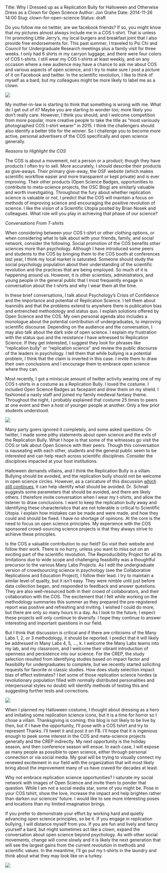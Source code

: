 Title: Why I Dressed up as a Replication Bully for Halloween and Otherwise Dress as a Clown for Open Science
Author: Jon Grahe
Date: 2014-11-26 14:00
Slug: clown-for-open-science
Status: draft

Do you follow me on twitter, are we facebook friends? If so, you might know that my pictures almost always include me in a COS t-shirt. That is unless I’m promoting Little Jerry’s, my local burgers and breakfast joint that I also provide free endorsements for. This past summer, I traveled to Psi Chi and Council for Undergraduate Research meetings plus a family visit for three weeks. I only had 6 shirts in my carryon luggage, and there were four colors of COS t-shirts. I still wear my COS t-shirts at least weekly, and on any occasion where a new audience may have a chance to ask me about COS and various aspects of open science, and I try to make sure I post a picture of it on Facebook and twitter. In the scientific revolution, I like to think of myself as a bard; but my colleagues might be more likely to label me as a clown.  

<img src="/images/jgrahe_shirt1.jpg">

My mother-in-law is starting to think that something is wrong with me. What do I get out of it? Maybe you are starting to wonder too; more likely you don’t really care. However, I think you should, and I welcome competition from more popular, more creative people to take the title as “most variously photographed COS t-shirt wearer” in 2015. I think the challengers should also identify a better title for the winner. So I challenge you to become more active, personal advertisers of the COS specifically and open science generally.  

_Reasons to Highlight the COS_
      	
The COS is about a movement, not a person or a product; though they have products I often try to sell. More accurately, I should describe their products as give-aways. Their primary give-away, the OSF website (which makes scientific workflow easier and more transparent or kept private) and is ever improving. Their other products (Open Science Badges, opportunities to contribute to meta-science projects, the OSC Blog) are similarly valuable and worth investigating.  Throughout the fury about whether replication science is valuable or not, I predict that the COS will maintain a focus on methods of improving science and encouraging the positive revolution of science. I like the vision of a Scientific Utopia posited by Brian Nosek and colleagues. What role will you play in achieving that phase of our science?

_Conversations From T-shirts_

When considering between your COS t-shirt or other clothing options, or when considering what to talk about with your friends, family, and social network, consider the following. Social promotion of the COS benefits other sciences more than psychology. Although I have introduced some peers and students to the COS by bringing them to the COS booth at conferences last year, I think my local market is saturated. Someone should study the social psychology population about their understanding of the scientific revolution and the practices that are being employed. So much of it is happening around us. However, it is other scientists, administrators, and young people in the general public that I most frequently engage in conversation about the t-shirts and why I wear them all the time.

In these brief conversations, I talk about Psychology’s Crisis of Confidence and the importance and potential of Replication Science. I tell them about Ioannidis and that the problems extend to anywhere there is publication bias and entrenched methodology and status quo. I explain solutions offered by Open Science and the COS. My own personal agenda also includes a monologue about the potential contribution of undergraduates, to improving scientific discourse. Depending on the audience and the conversation, I may also talk about the dark side of open science. I explain my frustration with the status quo and the resistance I have witnessed to Replication Science. If they get interested, I suggest they look for phrases like “replication bully” or “replication science” and review the public discourse of the leaders in psychology. I tell them that while bullying is a potential problem, I think that the claim is inverted in this case. I invite them to draw their own conclusions and I encourage them to embrace open science where they can.  

Most recently, I got a miniscule amount of twitter activity wearing one of my COS t-shirts in a costume as a Replication Bully. I loved the costume. I included Open Science Badges as facepaint and drew them on my shield. I fashioned a nasty staff and joined my family medieval fantasy theme. Throughout the night, I probably explained that costume 25 times to peers at one event and then a host of younger people at another. Only a few prior students understood. 

<img src="/images/jgrahe_shirt2.jpg">

Many party goers ignored it completely, and some asked questions. On twitter, I made some pithy statements about open science and the evils of the Replication Bully. What I hope is that some of the witnesses go visit the COS or talk about Open Science with their peers. Though this conversation is nauseating with each other, students and the general public seem to be interested and can help reach across scientific disciplines. Consider the disciplines impacted at your host institutions.

Halloween demands villains, and I think the Replication Bully is a villain. Bullying should be avoided, and the replication bully should not be welcome in open science circles. However, as a caricature of this discussion [which still continues](http://edge.org/conversation/simone-schnall-moral-intuitions-replication-and-the-scientific-study-of-human-nature), it can help identify what should be avoided. Dr. Schnall suggests some parameters that should be avoided, and there are likely others. I therefore invite conversation when I wear my t-shirts, and allow the listener to draw conclusions. I want to keep the replication bully away and identifying these characteristics that are not tolerable is critical to Scientific Utopia. I explain how mistakes can be made and were made, and how they could and should be fixed. I have no shortage of opinions. At the core is the need to focus on open science principles. My experience with the COS sponsored crowd-sourcing science projects is that they always strive to achieve these principles.

Is the COS a valuable contribution to our field?  Go visit their website and follow their work. There is no hurry, unless you want to miss out on an exciting part of the scientific revolution. The Reproducibility Project for all its limitations due to wide scope and challenging feasibility was a thoughtful precursor to the various Many Labs Projects. As I edit the undergraduate version of crowdsourcing science in psychology (see the Collaborative Replications and Education Project), I follow their lead. I try to maintain a similar level of quality, but it isn’t easy. They were nimble until just before data collection began, and responded to feedback and answer questions. They are also well-resourced both in their crowd of collaborators, and their collaboration with the COS. The excitement that I felt while working on the methodology summaries this summer as they prepared the pre-registered report was positive and refreshing and inviting. I wished I could do more, but there are only so many hours in a day. As I look to the future, I expect these projects will only continue to diversify. I hope they continue to answer interesting and important questions in our field.

But I think that discussion is critical and if there are criticisms of the Many Labs 1, 2, or 3 methodology, it should be reported. I predict that it will likely be addressed in Many Labs 4, 5, ..., k. I welcome the Many Labs teams into my lab, and my classroom, and I welcome their vibrant introduction of openness and persistence into our science. For the CREP, the study selection resulted from identifying studies based on impact factor and feasibility for undergraduates to complete, but we recently started soliciting requests for favorite or classic studies. How does study selection impact bias of effect estimates? I bet some of those replication science hordes (a revolutionary population filled with normally distributed personalities and interpersonal styles no doubt) will identify methods of testing this and suggesting further tests and corrections.  

<img src="/images/jgrahe_shirt3.jpg">

When I planned my Halloween costume, I thought about dressing as a hero and imitating some replication science icons, but it is a time for horror so I chose a villain. Thanksgiving is coming; this blog is not likely to be live by then, but if I have the opportunity, I’ll pose with a COS tshirt and try to represent Thanks. I’ll tweet it and post it on FB. I’ll hope that it is ingenious enough to peek some interest in the COS and meta-science projects generally and the CREP indirectly. My next opportunity is the holiday season, and then conference season will ensue. In each case, I will expose as many people as possible to open science, either through personal connection or via social media. My goal will be trying to visually connect my renewed excitement in our field with the organization that will most likely bring about the improvement many of us have craved for decades at least.

Why not embrace replication science opportunities? I saturate my social network with images of Open Science and invite them to ponder that question. While I am not a social media star, some of you might be. Pose in your COS tshirt, show the love, increase the impact and help brighten rather than darken our sciences’ future. I would like to see more interesting poses and locations than my limited imagination brings.

If you prefer to demonstrate your effort by working hard and quietly advancing open science principles, so be it. If you engage in replication bullying, I will distance myself from you. If you are fun and lively and fancy yourself a bard, but might sometimes act like a clown, expand the conversation about open science beyond psychology. As with other social movements, change will come slowly and it is likely the next generation that will see the largest gains from the current revolution in methods and scientific values. In the meantime, I’ll go put my t-shirts in the laundry and think about what they may look like on a turkey.

<img src="/images/jgrahe_shirt4.jpg">
